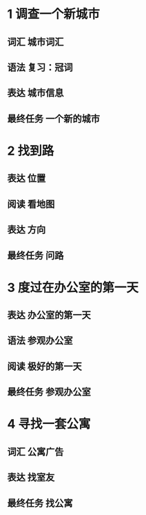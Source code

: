 # 1 调查一个新城市
## 词汇 城市词汇
## 语法 复习：冠词
## 表达 城市信息
## 最终任务 一个新的城市
# 2 找到路
## 表达 位置
## 阅读 看地图
## 表达 方向
## 最终任务 问路
# 3 度过在办公室的第一天
## 表达 办公室的第一天
## 语法 参观办公室
## 阅读 极好的第一天
## 最终任务 参观办公室
# 4 寻找一套公寓
## 词汇 公寓广告
## 表达 找室友
## 最终任务 找公寓